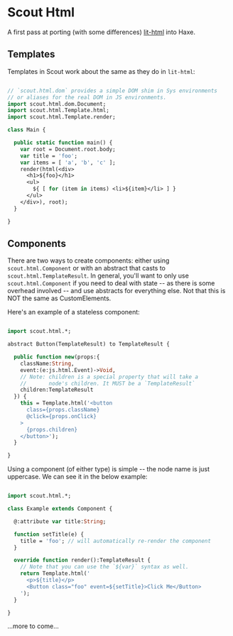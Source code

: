 Scout Html
==========

A first pass at porting (with some differences) [lit-html](https://github.com/Polymer/lit-html) into Haxe.

Templates
---------

Templates in Scout work about the same as they do in `lit-html`:

```haxe

// `scout.html.dom` provides a simple DOM shim in Sys environments
// or aliases for the real DOM in JS environments.
import scout.html.dom.Document;
import scout.html.Template.html;
import scout.html.Template.render;

class Main {

  public static function main() {
    var root = Document.root.body;
    var title = 'foo';
    var items = [ 'a', 'b', 'c' ];
    render(html(<div>
      <h1>${foo}</h1>
      <ul>
        ${ [ for (item in items) <li>${item}</li> ] }
      </ul>
    </div>), root);
  }

}

```

Components
----------

There are two ways to create components: either using `scout.html.Component` or with an abstract that casts to `scout.html.TemplateResult`. In general, you'll want to only use `scout.html.Component` if you need to deal with state -- as there is some overhead involved -- and use abstracts for everything else. Not that this is NOT the same as CustomElements.

Here's an example of a stateless component:

```haxe

import scout.html.*;

abstract Button(TemplateResult) to TemplateResult {

  public function new(props:{
    className:String,
    event:(e:js.html.Event)->Void,
    // Note: children is a special property that will take a
    //       node's children. It MUST be a `TemplateResult`
    children:TemplateResult
  }) {
    this = Template.html('<button 
      class={props.className}
      @click={props.onClick}
    >
      {props.children}
    </button>');
  }

}

```

Using a component (of either type) is simple -- the node name is just uppercase. We can see it in the below example:

```haxe

import scout.html.*;

class Example extends Component {

  @:attribute var title:String; 

  function setTitle(e) {
    title = 'foo'; // will automatically re-render the component
  }

  override function render():TemplateResult {
    // Note that you can use the `${var}` syntax as well.
    return Template.html('
      <p>${title}</p>
      <Button class="foo" event=${setTitle}>Click Me</Button>
    ');
  }

} 

```

...more to come...

